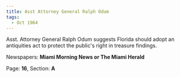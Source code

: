 ```yaml
---  
title: Asst Attorney General Ralph Odum  
tags:  
  - Oct 1964  
---  
```

  
Asst. Attorney General Ralph Odum suggests Florida should adopt an antiquities act to protect the public's right in treasure findings.  
  
Newspapers: **Miami Morning News or The Miami Herald**  
  
Page: **16**, Section: **A** 
